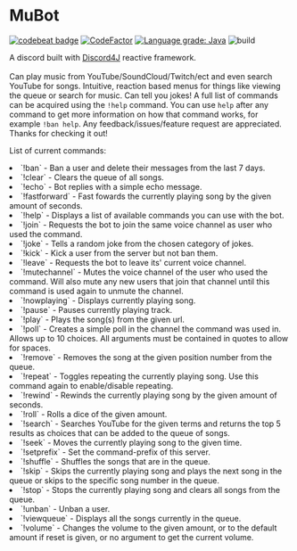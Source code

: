 # MuBot
[![codebeat badge](https://codebeat.co/badges/873a6429-f29d-4fb1-8e21-064723b5fd3d)](https://codebeat.co/projects/github-com-reptar25-mubot-dev)
[![CodeFactor](https://www.codefactor.io/repository/github/reptar25/mubot/badge)](https://www.codefactor.io/repository/github/reptar25/mubot)
[![Language grade: Java](https://img.shields.io/lgtm/grade/java/g/reptar25/MuBot.svg?logo=lgtm&logoWidth=18)](https://lgtm.com/projects/g/reptar25/MuBot/context:java)
![build](https://github.com/reptar25/MuBot/workflows/build/badge.svg)

A discord built with <a href="https://github.com/Discord4J/Discord4J">Discord4J</a> reactive framework.<br/><br/>
Can play music from YouTube/SoundCloud/Twitch/ect and even search YouTube for songs. Intuitive, reaction based menus for things like viewing the queue or search for music.
Can tell you jokes!
A full list of commands can be acquired using the `!help` command. 
You can use `help` after any command to get more information on how that command works, for example `!ban help`. Any feedback/issues/feature request are appreciated. 
Thanks for checking it out!

List of current commands:<br/>
<li>`!ban` - Ban a user and delete their messages from the last 7 days.<br/>
<li>`!clear` - Clears the queue of all songs.<br/>
<li>`!echo` - Bot replies with a simple echo message.<br/>
<li>`!fastforward` - Fast fowards the currently playing song by the given amount of seconds.<br/>
<li>`!help` - Displays a list of available commands you can use with the bot.<br/>
<li>`!join` - Requests the bot to join the same voice channel as user who used the command.<br/>
<li>`!joke` - Tells a random joke from the chosen category of jokes.<br/>
<li>`!kick` - Kick a user from the server but not ban them.<br/>
<li>`!leave` - Requests the bot to leave its' current voice channel.<br/>
<li>`!mutechannel` - Mutes the voice channel of the user who used the command. Will also mute any new users that join that channel until this command is used again to unmute the channel.<br/>
<li>`!nowplaying` - Displays currently playing song.<br/>
<li>`!pause` - Pauses currently playing track.<br/>
<li>`!play` - Plays the song(s) from the given url.<br/>
<li>`!poll` - Creates a simple poll in the channel the command was used in. Allows up to 10 choices. All arguments must be contained in quotes to allow for spaces.<br/>
<li>`!remove` - Removes the song at the given position number from the queue.<br/>
<li>`!repeat` - Toggles repeating the currently playing song. Use this command again to enable/disable repeating.<br/>
<li>`!rewind` - Rewinds the currently playing song by the given amount of seconds.<br/>
<li>`!roll` - Rolls a dice of the given amount.<br/>
<li>`!search` - Searches YouTube for the given terms and returns the top 5 results as choices that can be added to the queue of songs.<br/>
<li>`!seek` - Moves the currently playing song to the given time.<br/>
<li>`!setprefix` - Set the command-prefix of this server.<br/>
<li>`!shuffle` - Shuffles the songs that are in the queue.<br/>
<li>`!skip` - Skips the currently playing song and plays the next song in the queue or skips to the specific song number in the queue.<br/>
<li>`!stop` - Stops the currently playing song and clears all songs from the queue.<br/>
<li>`!unban` - Unban a user.<br/>
<li>`!viewqueue` - Displays all the songs currently in the queue.<br/>
<li>`!volume` - Changes the volume to the given amount, or to the default amount if reset is given, or no argument to get the current volume.<br/>